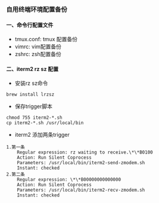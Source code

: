 ### 自用终端环境配置备份
#### 一、命令行配置文件
- tmux.conf: tmux 配置备份
- vimrc: vim配置备份
- zshrc: zsh配置备份

#### 二、iterm2 rz sz 配置
- 安装rz sz命令
```
brew install lrzsz
```
- 保存trigger脚本
```
chmod 755 iterm2-*.sh
cp iterm2-*.sh /usr/local/bin
```
- iterm2 添加两条trigger

```
1.第一条
    Regular expression: rz waiting to receive.\*\*B0100
    Action: Run Silent Coprocess
    Parameters: /usr/local/bin/iterm2-send-zmodem.sh
    Instant: checked
2.第二条
    Regular expression: \*\*B00000000000000
    Action: Run Silent Coprocess
    Parameters: /usr/local/bin/iterm2-recv-zmodem.sh
    Instant: checked
```
